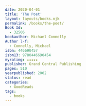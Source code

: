 ```yaml
---
date: 2020-04-01
title: 'The Poet'
layout: layouts/books.njk
permalink: /books/the-poet/
Book Id:
  - 32506
bookauthor: Michael Connelly
Author l-f:
  - Connelly, Michael
isbn: 446690457
isbn13: 9780446690454
myrating: ★★★★★
publisher: Grand Central Publishing
pages: 510
yearpublished: 2002
status: read
categories:
  - GoodReads
tags:
  - books
---
```

